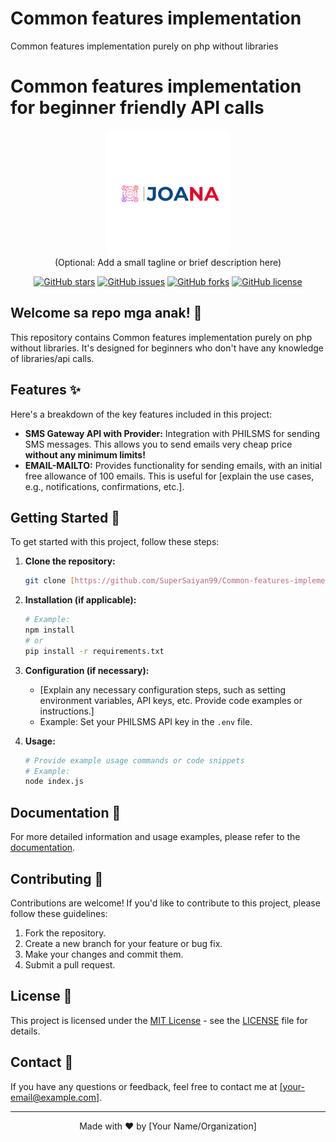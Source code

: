 # Common features implementation
 Common features implementation purely on php without libraries


# Common features implementation for beginner friendly API calls

<p align="center">
  <img src="4.png" alt="Project Logo" width="200"> <br>
  (Optional: Add a small tagline or brief description here)
</p>

<p align="center">
  <a href="https://github.com/SuperSaiyan99/Common-features-implementation/stargazers"><img src="https://img.shields.io/github/stars/SuperSaiyan99/Common-features-implementation?style=flat-square" alt="GitHub stars"></a>
  <a href="https://github.com/SuperSaiyan99/Common-features-implementation/issues"><img src="https://img.shields.io/github/issues/SuperSaiyan99/Common-features-implementation?style=flat-square" alt="GitHub issues"></a>
  <a href="https://github.com/SuperSaiyan99/Common-features-implementation/network"><img src="https://img.shields.io/github/forks/SuperSaiyan99/Common-features-implementation?style=flat-square" alt="GitHub forks"></a>
  <a href="https://github.com/SuperSaiyan99/Common-features-implementation/blob/main/LICENSE"><img src="https://img.shields.io/github/license/SuperSaiyan99/Common-features-implementation?style=flat-square" alt="GitHub license"></a>
</p>

## Welcome sa repo mga anak! 👋

This repository contains  Common features implementation purely on php without libraries. It's designed for beginners who don't have any knowledge of libraries/api calls.

## Features ✨

Here's a breakdown of the key features included in this project:

*   **SMS Gateway API with Provider:** Integration with PHILSMS for sending SMS messages. This allows you to send emails very cheap price <strong>without any minimum limits!</strong>
*   **EMAIL-MAILTO:** Provides functionality for sending emails, with an initial free allowance of 100 emails. This is useful for [explain the use cases, e.g., notifications, confirmations, etc.].

## Getting Started 🚀

To get started with this project, follow these steps:

1.  **Clone the repository:**

    ```bash
    git clone [https://github.com/SuperSaiyan99/Common-features-implementation.git](https://github.com/SuperSaiyan99/Common-features-implementation.git)
    ```

2.  **Installation (if applicable):**

    ```bash
    # Example:
    npm install
    # or
    pip install -r requirements.txt
    ```

3.  **Configuration (if necessary):**

    *   [Explain any necessary configuration steps, such as setting environment variables, API keys, etc. Provide code examples or instructions.]
    *   Example: Set your PHILSMS API key in the `.env` file.

4.  **Usage:**

    ```bash
    # Provide example usage commands or code snippets
    # Example:
    node index.js
    ```

## Documentation 📖

For more detailed information and usage examples, please refer to the [documentation](link-to-documentation-if-available).

## Contributing 🤝

Contributions are welcome! If you'd like to contribute to this project, please follow these guidelines:

1.  Fork the repository.
2.  Create a new branch for your feature or bug fix.
3.  Make your changes and commit them.
4.  Submit a pull request.

## License 📝

This project is licensed under the [MIT License](LICENSE) - see the [LICENSE](LICENSE) file for details.

## Contact 📧

If you have any questions or feedback, feel free to contact me at [your-email@example.com].

---

<p align="center">
  Made with ❤️ by [Your Name/Organization]
</p>

